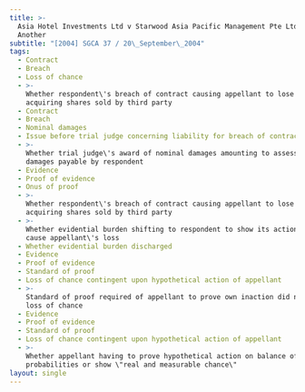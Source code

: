 ```yaml
---
title: >-
  Asia Hotel Investments Ltd v Starwood Asia Pacific Management Pte Ltd and
  Another
subtitle: "[2004] SGCA 37 / 20\_September\_2004"
tags:
  - Contract
  - Breach
  - Loss of chance
  - >-
    Whether respondent\'s breach of contract causing appellant to lose chance in
    acquiring shares sold by third party
  - Contract
  - Breach
  - Nominal damages
  - Issue before trial judge concerning liability for breach of contract
  - >-
    Whether trial judge\'s award of nominal damages amounting to assessment of
    damages payable by respondent
  - Evidence
  - Proof of evidence
  - Onus of proof
  - >-
    Whether respondent\'s breach of contract causing appellant to lose chance in
    acquiring shares sold by third party
  - >-
    Whether evidential burden shifting to respondent to show its actions did not
    cause appellant\'s loss
  - Whether evidential burden discharged
  - Evidence
  - Proof of evidence
  - Standard of proof
  - Loss of chance contingent upon hypothetical action of appellant
  - >-
    Standard of proof required of appellant to prove own inaction did not cause
    loss of chance
  - Evidence
  - Proof of evidence
  - Standard of proof
  - Loss of chance contingent upon hypothetical action of appellant
  - >-
    Whether appellant having to prove hypothetical action on balance of
    probabilities or show \"real and measurable chance\"
layout: single
---
```


